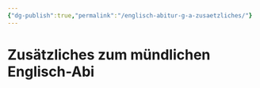 ```yaml
---
{"dg-publish":true,"permalink":"/englisch-abitur-g-a-zusaetzliches/"}
---
```


# Zusätzliches zum mündlichen Englisch-Abi